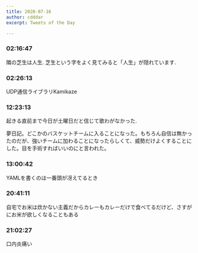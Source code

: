 ```yaml
---
title: 2020-07-16
author: cdddar
excerpt: Tweets of the Day

---
```


### 02:16:47

隣の芝生は人生.
芝生という字をよく見てみると「人生」が隠れています.

### 02:26:13

UDP通信ライブラリKamikaze

### 12:23:13

起きる直前まで今日が土曜日だと信じて歌わがなかった.

夢日記。どこかのバスケットチームに入ることになった。もちろん自信は無かったのだが、強いチームに加わることになったらしくて、威勢だけよくすることにした。目を手術すればいいのにと言われた。
### 13:00:42

YAMLを書くのは一番頭が冴えてるとき

### 20:41:11

自宅でお米は炊かない主義だからカレーもカレーだけで食べてるだけど、さすがにお米が欲しくなることもある

### 21:02:27

口内炎痛い

